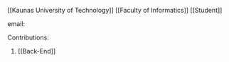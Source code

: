 [[Kaunas University of Technology]]
[[Faculty of Informatics]]
[[Student]]

email: 

Contributions: 
1. [[Back-End]]